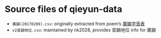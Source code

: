 # Source files of qieyun-data

- `廣韻(20170209).csv`: originally extracted from poem’s [廣韻字音表](https://zhuanlan.zhihu.com/p/20430939)
- `v2音韻地位.csv`: maintained by nk2028, provides 音韻地位 info for 廣韻
